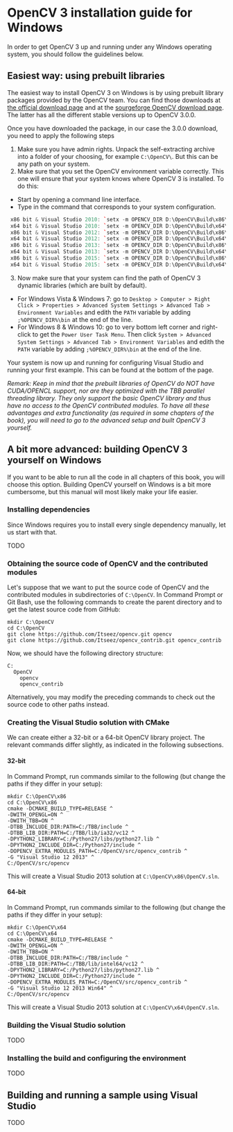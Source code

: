 # OpenCV 3 installation guide for Windows

In order to get OpenCV 3 up and running under any Windows operating system, you should follow the guidelines below.

## Easiest way: using prebuilt libraries

The easiest way to install OpenCV 3 on Windows is by using prebuilt library packages provided by the OpenCV team. You can find those downloads at [the official download page](http://opencv.org/downloads.html) and at the [sourgeforge OpenCV download page](http://sourceforge.net/projects/opencvlibrary/files/opencv-win/). The latter has all the different stable versions up to OpenCV 3.0.0.

Once you have downloaded the package, in our case the 3.0.0 download, you need to apply the following steps
 1. Make sure you have admin rights. Unpack the self-extracting archive into a folder of your choosing, for example `C:\OpenCV\`. But this can be any path on your system.
 2. Make sure that you set the OpenCV environment variable correctly. This one will ensure that your system knows where OpenCV 3 is installed. To do this:
  * Start by opening a command line interface.
  * Type in the command that corresponds to your system configuration.
  ```CPP
   x86 bit & Visual Studio 2010: `setx -m OPENCV_DIR D:\OpenCV\Build\x86\vc10`
   x64 bit & Visual Studio 2010: `setx -m OPENCV_DIR D:\OpenCV\Build\x64\vc10`
   x86 bit & Visual Studio 2012: `setx -m OPENCV_DIR D:\OpenCV\Build\x86\vc11`
   x64 bit & Visual Studio 2012: `setx -m OPENCV_DIR D:\OpenCV\Build\x64\vc11`
   x86 bit & Visual Studio 2013: `setx -m OPENCV_DIR D:\OpenCV\Build\x86\vc12`
   x64 bit & Visual Studio 2013: `setx -m OPENCV_DIR D:\OpenCV\Build\x64\vc12`
   x86 bit & Visual Studio 2015: `setx -m OPENCV_DIR D:\OpenCV\Build\x86\vc13`
   x64 bit & Visual Studio 2015: `setx -m OPENCV_DIR D:\OpenCV\Build\x64\vc13`
  ```
 3. Now make sure that your system can find the path of OpenCV 3 dynamic libraries (which are built by default). 
  * For Windows Vista & Windows 7: go to `Desktop > Computer > Right Click > Properties > Advanced System Settings > Advanced Tab > Environment Variables` and edith the `PATH` variable by adding `;%OPENCV_DIR%\bin` at the end of the line.
  * For Windows 8 & Windows 10: go to very bottom left corner and right-click to get the `Power User Task Menu`. Then click `System > Advanced System Settings > Advanced Tab > Environment Variables` and edith the `PATH` variable by adding `;%OPENCV_DIR%\bin` at the end of the line.

Your system is now up and running for configuring Visual Studio and running your first example. This can be found at the bottom of the page.

*Remark: Keep in mind that the prebuilt libraries of OpenCV do _NOT_ have CUDA/OPENCL support, nor are they optimized with the TBB parallel threading library. They only support the basic OpenCV library and thus have no access to the OpenCV contributed modules. To have all these advantages and extra functionality (as required in some chapters of the book), you will need to go to the advanced setup and built OpenCV 3 yourself.*

## A bit more advanced: building OpenCV 3 yourself on Windows

If you want to be able to run all the code in all chapters of this book, you will choose this option. Building OpenCV yourself on Windows is a bit more cumbersome, but this manual will most likely make your life easier.

### Installing dependencies

Since Windows requires you to install every single dependency manually, let us start with that.

TODO

### Obtaining the source code of OpenCV and the contributed modules

Let's suppose that we want to put the source code of OpenCV and the contributed modules in subdirectories of `C:\OpenCV`. In Command Prompt or Git Bash, use the following commands to create the parent directory and to get the latest source code from GitHub:

```
mkdir C:\OpenCV
cd C:\OpenCV
git clone https://github.com/Itseez/opencv.git opencv
git clone https://github.com/Itseez/opencv_contrib.git opencv_contrib
```

Now, we should have the following directory structure:

```
C:
  OpenCV
    opencv
    opencv_contrib
```

Alternatively, you may modify the preceding commands to check out the source code to other paths instead.

### Creating the Visual Studio solution with CMake

We can create either a 32-bit or a 64-bit OpenCV library project. The relevant commands differ slightly, as indicated in the following subsections.

#### 32-bit

In Command Prompt, run commands similar to the following (but change the paths if they differ in your setup):

```
mkdir C:\OpenCV\x86
cd C:\OpenCV\x86
cmake -DCMAKE_BUILD_TYPE=RELEASE ^
-DWITH_OPENGL=ON ^
-DWITH_TBB=ON ^
-DTBB_INCLUDE_DIR:PATH=C:/TBB/include ^
-DTBB_LIB_DIR:PATH=C:/TBB/lib/ia32/vc12 ^
-DPYTHON2_LIBRARY=C:/Python27/libs/python27.lib ^
-DPYTHON2_INCLUDE_DIR=C:/Python27/include ^
-DOPENCV_EXTRA_MODULES_PATH=C:/OpenCV/src/opencv_contrib ^
-G "Visual Studio 12 2013" ^
C:/OpenCV/src/opencv
```

This will create a Visual Studio 2013 solution at `C:\OpenCV\x86\OpenCV.sln`.

#### 64-bit

In Command Prompt, run commands similar to the following (but change the paths if they differ in your setup):

```
mkdir C:\OpenCV\x64
cd C:\OpenCV\x64
cmake -DCMAKE_BUILD_TYPE=RELEASE ^
-DWITH_OPENGL=ON ^
-DWITH_TBB=ON ^
-DTBB_INCLUDE_DIR:PATH=C:/TBB/include ^
-DTBB_LIB_DIR:PATH=C:/TBB/lib/intel64/vc12 ^
-DPYTHON2_LIBRARY=C:/Python27/libs/python27.lib ^
-DPYTHON2_INCLUDE_DIR=C:/Python27/include ^
-DOPENCV_EXTRA_MODULES_PATH=C:/OpenCV/src/opencv_contrib ^
-G "Visual Studio 12 2013 Win64" ^
C:/OpenCV/src/opencv
```

This will create a Visual Studio 2013 solution at `C:\OpenCV\x64\OpenCV.sln`.

### Building the Visual Studio solution

TODO

### Installing the build and configuring the environment

TODO

## Building and running a sample using Visual Studio

TODO
